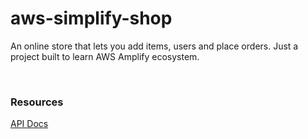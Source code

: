 # aws-simplify-shop
An online store that lets you add items, users and place orders.
Just a project built to learn AWS Amplify ecosystem.

<br>

### Resources
[API Docs](https://documenter.getpostman.com/view/3375459/VUjMo5n5)
